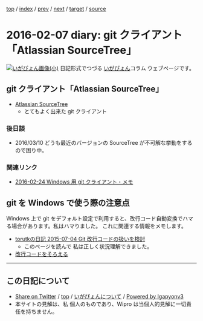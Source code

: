 [top](../index.html) 
 / [index](index.html) 
 / [prev](ig160206.html) 
 / [next](ig160208.html) 
 / [target](https://igapyon.github.io/diary/2016/ig160207.html) 
 / [source](https://github.com/igapyon/diary/blob/master/2016/ig160207.src.md) 

2016-02-07 diary: git クライアント「Atlassian SourceTree」
=====================================================================================================
[![いがぴょん画像(小)](https://igapyon.github.io/diary/images/iga200306s.jpg "いがぴょん")](https://igapyon.github.io/diary/memo/memoigapyon.html) 日記形式でつづる [いがぴょん](https://igapyon.github.io/diary/memo/memoigapyon.html)コラム ウェブページです。

## git クライアント「Atlassian SourceTree」


* [Atlassian SourceTree](https://ja.atlassian.com/software/sourcetree/overview/)
  * とてもよく出来た git クライアント



### 後日談


* 2016/03/10 どうも最近のバージョンの SourceTree が不可解な挙動をするので困り中。



### 関連リンク


* [2016-02-24 Windows 用 git クライアント・メモ](https://igapyon.github.io/diary/2016/ig160224.html)



## git を Windows で使う際の注意点

Windows 上で git をデフォルト設定で利用すると、改行コード自動変換でハマる場合があります。私はハマりました。
これに関連する情報をメモします。

* [torutkの日記 2015-07-04 Git 改行コードの扱いを検討](http://d.hatena.ne.jp/torutk/20150704/p1)
  * このページを読んで 私は正しく状況理解できました。
* [改行コードをそろえる](http://www.torutk.com/projects/swe/wiki/Git%E3%83%AA%E3%83%9D%E3%82%B8%E3%83%88%E3%83%AA%E7%AE%A1%E7%90%86#%E6%94%B9%E8%A1%8C%E3%82%B3%E3%83%BC%E3%83%89%E3%82%92%E6%8F%83%E3%81%88%E3%82%8B)


----------------------------------------------------------------------------------------------------

## この日記について

* [Share on Twitter](https://twitter.com/intent/tweet?hashtags=igapyon%2Cdiary%2C%E3%81%84%E3%81%8C%E3%81%B4%E3%82%87%E3%82%93&text=git+%E3%82%AF%E3%83%A9%E3%82%A4%E3%82%A2%E3%83%B3%E3%83%88%E3%80%8CAtlassian+SourceTree%E3%80%8D&url=https%3A%2F%2Figapyon.github.io%2Fdiary%2F2016%2Fig160207.html) / [top](../index.html) / [いがぴょんについて](https://igapyon.github.io/diary/memo/memoigapyon.html) / [Powered by Igapyonv3](https://github.com/igapyon/igapyonv3)
* 本サイトの見解は、私 個人のものであり、Wipro は当個人的見解に一切責任を持ちません。 

